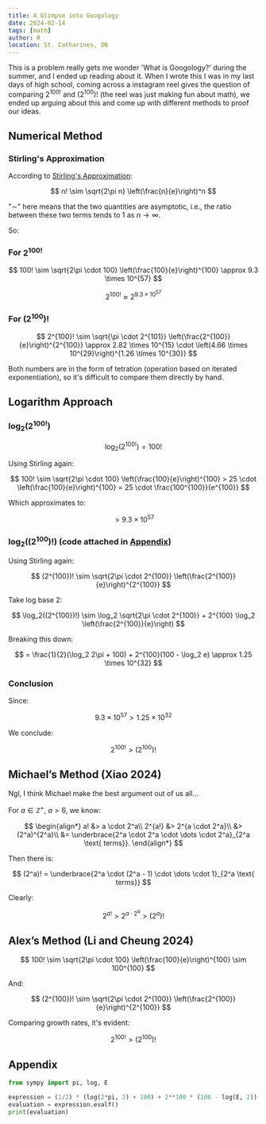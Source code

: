 ```yaml
---
title: A Glimpse into Googology
date: 2024-02-14
tags: [math]
author: R
location: St. Catharines, ON
---
```


This is a problem really gets me wonder 'What is Googology?' during the summer, and I ended up reading about it. When I wrote this I was in my last days of high school, coming across a instagram reel gives the question of comparing $2^{100!}$ and $(2^{100})!$ (the reel was just making fun about math), we ended up arguing about this and come up with different methods to proof our ideas. 

## Numerical Method

### Stirling's Approximation

According to [Stirling's Approximation](https://en.wikipedia.org/wiki/Stirling%27s_approximation):

$$
n! \sim \sqrt{2\pi n} \left(\frac{n}{e}\right)^n
$$

"$\sim$" here means that the two quantities are asymptotic, i.e., the ratio between these two terms tends to 1 as $n \to \infty$.

So:

### For $2^{100!}$

$$
100! \sim \sqrt{2\pi \cdot 100} \left(\frac{100}{e}\right)^{100}
\approx 9.3 \times 10^{57}
$$

$$
2^{100!} \approx 2^{9.3 \times 10^{57}}
$$

### For $\left(2^{100}\right)!$

$$
2^{100}! \sim \sqrt{\pi \cdot 2^{101}} \left(\frac{2^{100}}{e}\right)^{2^{100}} \approx 2.82 \times 10^{15} \cdot \left(4.66 \times 10^{29}\right)^{1.26 \times 10^{30}}
$$

Both numbers are in the form of tetration (operation based on iterated exponentiation), so it's difficult to compare them directly by hand.

## Logarithm Approach

### $\log_2(2^{100!})$
$$
\log_2(2^{100!}) = 100!
$$

Using Stirling again:

$$
100! \sim \sqrt{2\pi \cdot 100} \left(\frac{100}{e}\right)^{100} > 25 \cdot \left(\frac{100}{e}\right)^{100} = 25 \cdot \frac{100^{100}}{e^{100}}
$$

Which approximates to:

$$ > 9.3 \times 10^{57} $$

### $\log_2((2^{100})!)$ (code attached in [Appendix](#appendix))
Using Stirling again:

$$
(2^{100})! \sim \sqrt{2\pi \cdot 2^{100}} \left(\frac{2^{100}}{e}\right)^{2^{100}}
$$

Take log base 2:

$$
\log_2((2^{100})!) \sim \log_2 \sqrt{2\pi \cdot 2^{100}} + 2^{100} \log_2 \left(\frac{2^{100}}{e}\right)
$$

Breaking this down:

$$
= \frac{1}{2}(\log_2 2\pi + 100) + 2^{100}(100 - \log_2 e)
\approx 1.25 \times 10^{32}
$$

### Conclusion

Since:

$$
9.3 \times 10^{57} > 1.25 \times 10^{32}
$$

We conclude:

$$
2^{100!} > (2^{100})!
$$

## Michael’s Method (Xiao 2024)

Ngl, I think Michael make the best argument out of us all...

For $a \in \mathbb{Z}^+$, $a > 6$, we know:

$$
\begin{align*}
        a! &> a \cdot 2^a\\
    2^{a!} &> 2^{a \cdot 2^a}\\
           &> (2^a)^{2^a}\\
           &= \underbrace{2^a \cdot 2^a \cdot \dots \cdot 2^a}_{2^a \text{ terms}}.
\end{align*}
$$

Then there is:

$$
(2^a)! = \underbrace{2^a \cdot (2^a - 1) \cdot \dots \cdot 1}_{2^a \text{ terms}}
$$

Clearly:

$$
2^{a!} > 2^{a \cdot 2^a} > (2^a)!
$$

## Alex’s Method (Li and Cheung 2024)

$$
100! \sim \sqrt{2\pi \cdot 100} \left(\frac{100}{e}\right)^{100} \sim 100^{100}
$$

And:

$$
(2^{100})! \sim \sqrt{2\pi \cdot 2^{100}} \left(\frac{2^{100}}{e}\right)^{2^{100}}
$$

Comparing growth rates, it's evident:

$$
2^{100!} > (2^{100})!
$$



## Appendix

```python
from sympy import pi, log, E

expression = (1/2) * (log(2*pi, 2) + 100) + 2**100 * (100 - log(E, 2))
evaluation = expression.evalf()
print(evaluation)
```